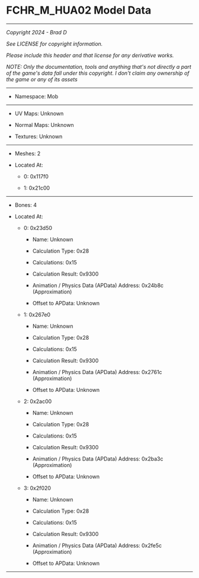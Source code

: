 # FCHR_M_HUA02 Model Data

---

*Copyright 2024 - Brad D*

*See LICENSE for copyright information.*

*Please include this header and that license for any derivative works.*

*NOTE: Only the documentation, tools and anything that's not directly a part of the game's data fall under this copyright. I don't claim any ownership of the game or any of its assets*

---

* Namespace: Mob

---

* UV Maps: Unknown

* Normal Maps: Unknown

* Textures: Unknown

---

* Meshes: 2

* Located At:

  * 0: 0x117f0

  * 1: 0x21c00

---

* Bones: 4

* Located At:

  * 0: 0x23d50

    * Name: Unknown

    * Calculation Type: 0x28

    * Calculations: 0x15

    * Calculation Result: 0x9300

    * Animation / Physics Data (APData) Address: 0x24b8c (Approximation)

    * Offset to APData: Unknown

  * 1: 0x267e0

    * Name: Unknown

    * Calculation Type: 0x28

    * Calculations: 0x15

    * Calculation Result: 0x9300

    * Animation / Physics Data (APData) Address: 0x2761c (Approximation)

    * Offset to APData: Unknown

  * 2: 0x2ac00

    * Name: Unknown

    * Calculation Type: 0x28

    * Calculations: 0x15

    * Calculation Result: 0x9300

    * Animation / Physics Data (APData) Address: 0x2ba3c (Approximation)

    * Offset to APData: Unknown

  * 3: 0x2f020

    * Name: Unknown

    * Calculation Type: 0x28

    * Calculations: 0x15

    * Calculation Result: 0x9300

    * Animation / Physics Data (APData) Address: 0x2fe5c (Approximation)

    * Offset to APData: Unknown

---

